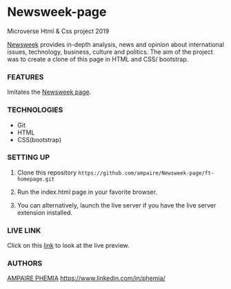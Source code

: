 ﻿# Newsweek-page
Microverse Html &amp; Css project 2019

[Newsweek](https://www.newsweek.com/) provides in-depth analysis, news and opinion about international issues, technology, business, culture and politics.
The aim of the project was to create a clone of this page in HTML and CSS/ bootstrap. 

### FEATURES
Imitates the [Newsweek page](https://www.newsweek.com/).


### TECHNOLOGIES
- Git
- HTML
- CSS(bootstrap)


### SETTING UP
1. Clone this repository
    ``https://github.com/ampaire/Newsweek-page/ft-homepage.git``

2. Run the index.html page in your favorite browser.

3. You can alternatively, launch the live server if you have the live server extension installed.

### LIVE LINK
Click on this [link](https://raw.githack.com/ampaire/Newsweek-page/ft-homepage/index.html)  to look at the live preview.

### AUTHORS
[AMPAIRE PHEMIA](https://github.com/ampaire)
https://www.linkedin.com/in/phemia/